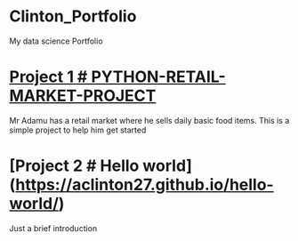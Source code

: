 # Clinton_Portfolio
My data science Portfolio


# [Project 1 # PYTHON-RETAIL-MARKET-PROJECT](https://aclinton27.github.io/PYTHON-RETAIL-MARKET-PROJECT/)
Mr Adamu has a retail market where he sells daily basic food items.
This is a simple project to help him get started

# [Project 2 # Hello world] (https://aclinton27.github.io/hello-world/)

Just a brief introduction
